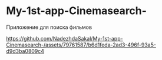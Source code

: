# My-1st-app-Cinemasearch-

Приложение для поиска фильмов

https://github.com/NadezhdaSakal/My-1st-app-Cinemasearch-/assets/79761587/b6d1feda-2ad3-496f-93a5-d9d3ba0809c4

